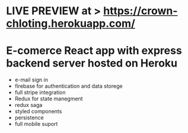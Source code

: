 # LIVE PREVIEW at > https://crown-chloting.herokuapp.com/

# E-comerce React app with express backend server hosted on Heroku 

- e-mail sign in
- firebase for authentication and data storege
- full stripe integration
- Redux for state manegment
- redux saga 
- styled components
- persistence
- full mobile suport
